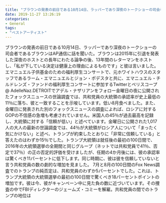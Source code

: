 ```yaml
---
title: "ブラウンの発表の前日である10月14日、ラッパーであり深夜のトークショーの司会者であるブラウンはAP通信に話を聞いた。"
date: 2019-11-27 13:26:19
categories:
- General
tags:
- "ベストアーティスト"
---
```


ブラウンの発表の前日である10月14日、ラッパーであり深夜のトークショーの司会者であるブラウンはAP通信に話を聞いた。ブラウンは2015年に引退を発表した深夜のホストとの長年にわたる論争の後、13年間のレターマンをホストし、「私が下している決定は健康上の理由によるものです」と彼は言いました。エマニュエル子供基金のための福利厚生コンサートで、元ホワイトハウスのスタッフであるラーム・エマニュエルとジョン・ポデスタと共に、エマニュエル・チルドレンズ・ファンドの福利厚生コンサートに参加するTwitterとペリスコープ@ AdelleNaz.DETROITでアデル・ナザリアンをフォロー金曜日の夜に公開されたフォックスニュースの世論調査では、共和党員の大統領の承認率が史上最低の11％に落ち、彼と一致することを示唆しています。低い8月食べました。また、金曜日に発表された別のフォックスニュースの調査によれば、ロシアに対するGOPの不信感の急増も考慮されていません。米国人の45％が過去最高を記録し、大統領に対する「信頼が低い」と述べています。金曜日に公開された1,017人の大人の最新の世論調査では、44％が大統領がロシア人について「まったく気にかけない」と述べ、トランプが約束したとおりに「非常に信頼している」と答えたのはわずか15％でした。トランプ大統領は就任後の最初の100日間で、2016年の大統領選挙の全期間と同じグループ（ネットでは共和党員で41％、否定で37％）の正の否定的評価を受けましたが、任期の4か月後には、彼の承認率は驚くべき11パーセントに低下します。同じ時期に、彼は彼を信頼していないと言う共和党員の数の劇的な増加を見ました。 7月と8月の100日間のFox News調査でのトランプの純否定は、共和党員のわずか5パーセントでした。これは、トランプ大統領の大統領選挙の最初の100日間で驚くべき18パーセントポイントの増加です。彼は今、彼がキャンペーン中に見た負の数に近づいています。その捜査の中でFBIディレクターのジェームズ・コミーを解雇。共和党員の間でのトランプの地位は
